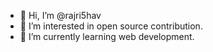 - 👋 Hi, I’m @rajri5hav
- 👀 I’m interested in open source contribution.
- 🌱 I’m currently learning web development.

<!---
rajri5hav/rajri5hav is a ✨ special ✨ repository because its `README.md` (this file) appears on your GitHub profile.
You can click the Preview link to take a look at your changes.
--->
